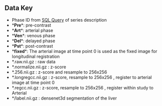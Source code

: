 
## Data Key 
  * Phase ID from  [SQL Query](https://github.com/ImageGuidedTherapyLab/hccdetection/blob/master/wide.sql#L9) of series description
  *  \*__Pre__\*: pre-contrast      
  *  \*__Art__\*: arterial phase    
  *  \*__Ven__\*: venous phase      
  *  \*__Del__\*: delayed phase     
  *  \*__Pst__\*: post-contrast     
  *  \*__fixed__\*: The arterial image at time point 0 is used as the fixed image for longitudinal registration 
  *  \*.raw.nii.gz        : raw data
  *  \*.normalize.nii.gz  : z-score
  *  \*.256.nii.gz        : z-score and resample to 256x256 
  *  \*.longregcc.nii.gz  : z-score, resample to 256x256 , register to arterial image at time point 0
  *  \*.regcc.nii.gz      : z-score, resample to 256x256 , register within study to Arterial
  *  \*/label.nii.gz       : densenet3d segmentation of the liver
